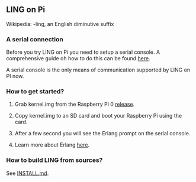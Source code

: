 ## LING on Pi

Wikipedia: -ling, an English diminutive suffix

### A serial connection 

Before you try LING on Pi you need to setup a serial console. A comprehensive guide oh how to do this can be found
[here](http://elinux.org/RPi_Serial_Connection).

A serial console is the only means of communication supported by LING on PI now.

### How to get started?

1. Grab kernel.img from the Raspberry Pi 0 [release](https://github.com/cloudozer/ling/releases/tag/v0.3.2r).

1. Copy kernel.img to an SD card and boot your Raspberry Pi using the card.

1. After a few second you will see the Erlang prompt on the serial console.

1. Learn more about Erlang [here](http://erlang.org).

### How to build LING from sources?

See [INSTALL.md](INSTALL.md).

